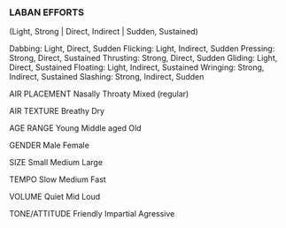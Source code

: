 ### LABAN EFFORTS 
(Light, Strong | Direct, Indirect | Sudden, Sustained)

Dabbing: Light, Direct, Sudden 
Flicking: Light, Indirect, Sudden 
Pressing: Strong, Direct, Sustained 
Thrusting: Strong, Direct, Sudden
Gliding: Light, Direct, Sustained
Floating: Light, Indirect, Sustained
Wringing: Strong, Indirect, Sustained
Slashing: Strong, Indirect, Sudden

AIR PLACEMENT Nasally Throaty Mixed (regular) 

AIR TEXTURE Breathy Dry 

AGE RANGE Young Middle aged Old 

GENDER Male Female 

SIZE Small Medium Large 

TEMPO Slow Medium Fast 

VOLUME Quiet Mid Loud 

TONE/ATTITUDE Friendly Impartial Agressive